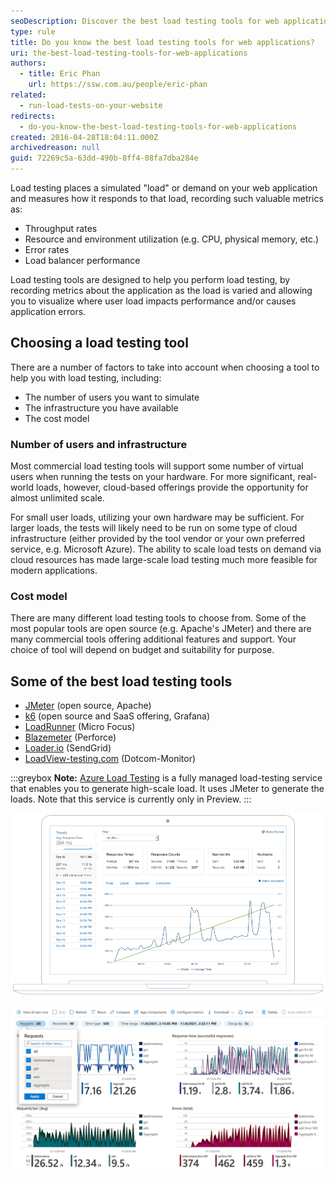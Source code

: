```yaml
---
seoDescription: Discover the best load testing tools for web applications, including open-source options and commercial solutions, to ensure your website can handle increased traffic and user loads.
type: rule
title: Do you know the best load testing tools for web applications?
uri: the-best-load-testing-tools-for-web-applications
authors:
  - title: Eric Phan
    url: https://ssw.com.au/people/eric-phan
related:
  - run-load-tests-on-your-website
redirects:
  - do-you-know-the-best-load-testing-tools-for-web-applications
created: 2016-04-28T18:04:11.000Z
archivedreason: null
guid: 72269c5a-63dd-490b-8ff4-08fa7dba284e
---
```


Load testing places a simulated "load" or demand on your web application and measures how it responds to that load, recording such valuable metrics as:

* Throughput rates
* Resource and environment utilization (e.g. CPU, physical memory, etc.)
* Error rates
* Load balancer performance

Load testing tools are designed to help you perform load testing, by recording metrics about the application as the load is varied and allowing you to visualize where user load impacts performance and/or causes application errors.

<!--endintro-->

## Choosing a load testing tool

There are a number of factors to take into account when choosing a tool to help you with load testing, including:

* The number of users you want to simulate
* The infrastructure you have available
* The cost model

### Number of users and infrastructure

Most commercial load testing tools will support some number of virtual users when running the tests on your hardware. For more significant, real-world loads, however, cloud-based offerings provide the opportunity for almost unlimited scale.

For small user loads, utilizing your own hardware may be sufficient. For larger loads, the tests will likely need to be run on some type of cloud infrastructure (either provided by the tool vendor or your own preferred service, e.g. Microsoft Azure). The ability to scale load tests on demand via cloud resources has made large-scale load testing much more feasible for modern applications.

### Cost model

There are many different load testing tools to choose from. Some of the most popular tools are open source (e.g. Apache's JMeter) and there are many commercial tools offering additional features and support. Your choice of tool will depend on budget and suitability for purpose.

## Some of the best load testing tools

* [JMeter](http://jmeter.apache.org/) (open source, Apache)
* [k6](https://k6.io/) (open source and SaaS offering, Grafana)
* [LoadRunner](https://www.microfocus.com/en-us/portfolio/performance-engineering/overview) (Micro Focus)
* [Blazemeter](https://www.blazemeter.com/solutions/jmeter) (Perforce)
* [Loader.io](https://loader.io/) (SendGrid)
* [LoadView-testing.com](https://www.loadview-testing.com/) (Dotcom-Monitor)

:::greybox
**Note:** [Azure Load Testing](https://docs.microsoft.com/en-us/azure/load-testing/overview-what-is-azure-load-testing?WT.mc_id=AZ-MVP-33518) is a fully managed load-testing service that enables you to generate high-scale load. It uses JMeter to generate the loads. Note that this service is currently only in Preview.
:::

![Figure: Loader.io load testing results](loader-io.jpg "Screenshot of load testing chart in Loader.io")

![Figure: Azure Load Testing results](azure-load-testing.jpg "Screenshot of load testing charts in Azure Load Testing")
